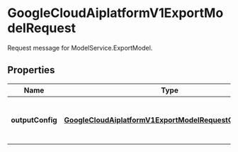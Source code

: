 

# GoogleCloudAiplatformV1ExportModelRequest

Request message for ModelService.ExportModel.

## Properties

| Name | Type | Description | Notes |
|------------ | ------------- | ------------- | -------------|
|**outputConfig** | [**GoogleCloudAiplatformV1ExportModelRequestOutputConfig**](GoogleCloudAiplatformV1ExportModelRequestOutputConfig.md) | Required. The desired output location and configuration. |  [optional] |




